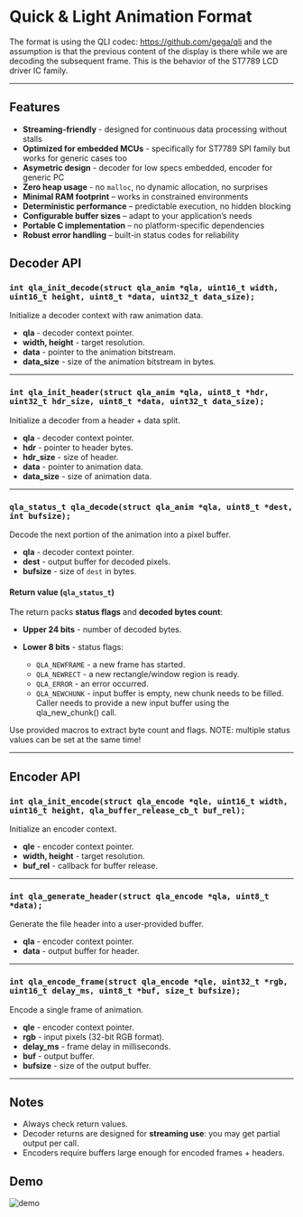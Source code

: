 # Quick & Light Animation Format

The format is using the QLI codec: https://github.com/gega/qli and the assumption is that the previous content of the display
is there while we are decoding the subsequent frame. This is the behavior of the ST7789 LCD driver IC family.

---

## Features

- **Streaming-friendly** - designed for continuous data processing without stalls
- **Optimized for embedded MCUs** - specifically for ST7789 SPI family but works for generic cases too
- **Asymetric design** - decoder for low specs embedded, encoder for generic PC
- **Zero heap usage** - no `malloc`, no dynamic allocation, no surprises
- **Minimal RAM footprint** – works in constrained environments
- **Deterministic performance** – predictable execution, no hidden blocking
- **Configurable buffer sizes** – adapt to your application’s needs
- **Portable C implementation** – no platform-specific dependencies
- **Robust error handling** – built-in status codes for reliability

## Decoder API

### `int qla_init_decode(struct qla_anim *qla, uint16_t width, uint16_t height, uint8_t *data, uint32_t data_size);`

Initialize a decoder context with raw animation data.

* **qla** - decoder context pointer.
* **width, height** - target resolution.
* **data** - pointer to the animation bitstream.
* **data\_size** - size of the animation bitstream in bytes.

---

### `int qla_init_header(struct qla_anim *qla, uint8_t *hdr, uint32_t hdr_size, uint8_t *data, uint32_t data_size);`

Initialize a decoder from a header + data split.

* **qla** - decoder context pointer.
* **hdr** - pointer to header bytes.
* **hdr\_size** - size of header.
* **data** - pointer to animation data.
* **data\_size** - size of animation data.

---

### `qla_status_t qla_decode(struct qla_anim *qla, uint8_t *dest, int bufsize);`

Decode the next portion of the animation into a pixel buffer.

* **qla** - decoder context pointer.
* **dest** - output buffer for decoded pixels.
* **bufsize** - size of `dest` in bytes.

#### Return value (`qla_status_t`)

The return packs **status flags** and **decoded bytes count**:

* **Upper 24 bits** - number of decoded bytes.
* **Lower 8 bits** - status flags:

  * `QLA_NEWFRAME` - a new frame has started.
  * `QLA_NEWRECT` - a new rectangle/window region is ready.
  * `QLA_ERROR` - an error occurred.
  * `QLA_NEWCHUNK` - input buffer is empty, new chunk needs to be filled. Caller needs to provide a new input buffer using the qla_new_chunk() call.

Use provided macros to extract byte count and flags. NOTE: multiple status values can be set at the same time!

---

## Encoder API

### `int qla_init_encode(struct qla_encode *qle, uint16_t width, uint16_t height, qla_buffer_release_cb_t buf_rel);`

Initialize an encoder context.

* **qle** - encoder context pointer.
* **width, height** - target resolution.
* **buf\_rel** - callback for buffer release.

---

### `int qla_generate_header(struct qla_encode *qla, uint8_t *data);`

Generate the file header into a user-provided buffer.

* **qla** - encoder context pointer.
* **data** - output buffer for header.

---

### `int qla_encode_frame(struct qla_encode *qle, uint32_t *rgb, uint16_t delay_ms, uint8_t *buf, size_t bufsize);`

Encode a single frame of animation.

* **qle** - encoder context pointer.
* **rgb** - input pixels (32-bit RGB format).
* **delay\_ms** - frame delay in milliseconds.
* **buf** - output buffer.
* **bufsize** - size of the output buffer.

---

## Notes

* Always check return values.
* Decoder returns are designed for **streaming use**: you may get partial output per call.
* Encoders require buffers large enough for encoded frames + headers.

## Demo

![demo](VID_20250821_110954219.gif)
